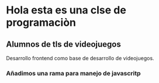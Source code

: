 # Hola esta es una clse de programaciòn

## Alumnos de tls de videojuegos

Desarrollo frontend como base de desarrollo de videojuegos.

### Añadimos una rama para manejo de javascritp